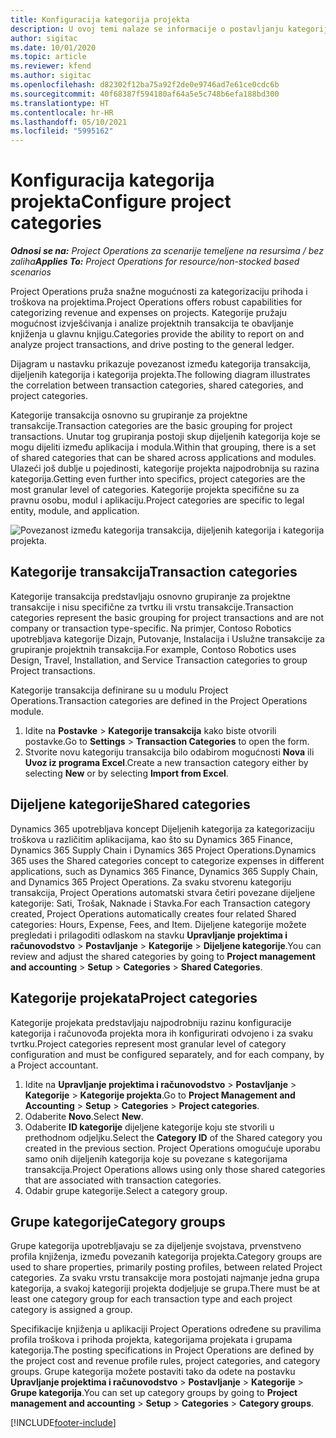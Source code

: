 ```yaml
---
title: Konfiguracija kategorija projekta
description: U ovoj temi nalaze se informacije o postavljanju kategorija projekta.
author: sigitac
ms.date: 10/01/2020
ms.topic: article
ms.reviewer: kfend
ms.author: sigitac
ms.openlocfilehash: d82302f12ba75a92f2de0e9746ad7e61ce0cdc6b
ms.sourcegitcommit: 40f68387f594180af64a5e5c748b6efa188bd300
ms.translationtype: HT
ms.contentlocale: hr-HR
ms.lasthandoff: 05/10/2021
ms.locfileid: "5995162"
---
```

# <a name="configure-project-categories"></a><span data-ttu-id="6196a-103">Konfiguracija kategorija projekta</span><span class="sxs-lookup"><span data-stu-id="6196a-103">Configure project categories</span></span>

<span data-ttu-id="6196a-104">_**Odnosi se na:** Project Operations za scenarije temeljene na resursima / bez zaliha_</span><span class="sxs-lookup"><span data-stu-id="6196a-104">_**Applies To:** Project Operations for resource/non-stocked based scenarios_</span></span>

<span data-ttu-id="6196a-105">Project Operations pruža snažne mogućnosti za kategorizaciju prihoda i troškova na projektima.</span><span class="sxs-lookup"><span data-stu-id="6196a-105">Project Operations offers robust capabilities for categorizing revenue and expenses on projects.</span></span> <span data-ttu-id="6196a-106">Kategorije pružaju mogućnost izvješćivanja i analize projektnih transakcija te obavljanje knjiženja u glavnu knjigu.</span><span class="sxs-lookup"><span data-stu-id="6196a-106">Categories provide the ability to report on and analyze project transactions, and drive posting to the general ledger.</span></span>

<span data-ttu-id="6196a-107">Dijagram u nastavku prikazuje povezanost između kategorija transakcija, dijeljenih kategorija i kategorija projekta.</span><span class="sxs-lookup"><span data-stu-id="6196a-107">The following diagram illustrates the correlation between transaction categories, shared categories, and project categories.</span></span> 

<span data-ttu-id="6196a-108">Kategorije transakcija osnovno su grupiranje za projektne transakcije.</span><span class="sxs-lookup"><span data-stu-id="6196a-108">Transaction categories are the basic grouping for project transactions.</span></span> <span data-ttu-id="6196a-109">Unutar tog grupiranja postoji skup dijeljenih kategorija koje se mogu dijeliti između aplikacija i modula.</span><span class="sxs-lookup"><span data-stu-id="6196a-109">Within that grouping, there is a set of shared categories that can be shared across applications and modules.</span></span> <span data-ttu-id="6196a-110">Ulazeći još dublje u pojedinosti, kategorije projekta najpodrobnija su razina kategorija.</span><span class="sxs-lookup"><span data-stu-id="6196a-110">Getting even further into specifics, project categories are the most granular level of categories.</span></span> <span data-ttu-id="6196a-111">Kategorije projekta specifične su za pravnu osobu, modul i aplikaciju.</span><span class="sxs-lookup"><span data-stu-id="6196a-111">Project categories are specific to legal entity, module, and application.</span></span>

![Povezanost između kategorija transakcija, dijeljenih kategorija i kategorija projekta.](media/project-categories.png)

## <a name="transaction-categories"></a><span data-ttu-id="6196a-113">Kategorije transakcija</span><span class="sxs-lookup"><span data-stu-id="6196a-113">Transaction categories</span></span>

<span data-ttu-id="6196a-114">Kategorije transakcija predstavljaju osnovno grupiranje za projektne transakcije i nisu specifične za tvrtku ili vrstu transakcije.</span><span class="sxs-lookup"><span data-stu-id="6196a-114">Transaction categories represent the basic grouping for project transactions and are not company or transaction type-specific.</span></span> <span data-ttu-id="6196a-115">Na primjer, Contoso Robotics upotrebljava kategorije Dizajn, Putovanje, Instalacija i Uslužne transakcije za grupiranje projektnih transakcija.</span><span class="sxs-lookup"><span data-stu-id="6196a-115">For example, Contoso Robotics uses Design, Travel, Installation, and Service Transaction categories to group Project transactions.</span></span>

<span data-ttu-id="6196a-116">Kategorije transakcija definirane su u modulu Project Operations.</span><span class="sxs-lookup"><span data-stu-id="6196a-116">Transaction categories are defined in the Project Operations module.</span></span> 
1. <span data-ttu-id="6196a-117">Idite na **Postavke** \> **Kategorije transakcija** kako biste otvorili postavke.</span><span class="sxs-lookup"><span data-stu-id="6196a-117">Go to **Settings** \> **Transaction Categories** to open the form.</span></span> 
2. <span data-ttu-id="6196a-118">Stvorite novu kategoriju transakcija bilo odabirom mogućnosti **Nova** ili **Uvoz iz programa Excel**.</span><span class="sxs-lookup"><span data-stu-id="6196a-118">Create a new transaction category either by selecting **New** or by selecting **Import from Excel**.</span></span>

## <a name="shared-categories"></a><span data-ttu-id="6196a-119">Dijeljene kategorije</span><span class="sxs-lookup"><span data-stu-id="6196a-119">Shared categories</span></span>

<span data-ttu-id="6196a-120">Dynamics 365 upotrebljava koncept Dijeljenih kategorija za kategorizaciju troškova u različitim aplikacijama, kao što su Dynamics 365 Finance, Dynamics 365 Supply Chain i Dynamics 365 Project Operations.</span><span class="sxs-lookup"><span data-stu-id="6196a-120">Dynamics 365 uses the Shared categories concept to categorize expenses in different applications, such as Dynamics 365 Finance, Dynamics 365 Supply Chain, and Dynamics 365 Project Operations.</span></span> <span data-ttu-id="6196a-121">Za svaku stvorenu kategoriju transakcija, Project Operations automatski stvara četiri povezane dijeljene kategorije: Sati, Trošak, Naknade i Stavka.</span><span class="sxs-lookup"><span data-stu-id="6196a-121">For each Transaction category created, Project Operations automatically creates four related Shared categories: Hours, Expense, Fees, and Item.</span></span> <span data-ttu-id="6196a-122">Dijeljene kategorije možete pregledati i prilagoditi odlaskom na stavku **Upravljanje projektima i računovodstvo** \> **Postavljanje** \> **Kategorije** \> **Dijeljene kategorije**.</span><span class="sxs-lookup"><span data-stu-id="6196a-122">You can review and adjust the shared categories by going to **Project management and accounting** \> **Setup** \> **Categories** \> **Shared Categories**.</span></span>

## <a name="project-categories"></a><span data-ttu-id="6196a-123">Kategorije projekata</span><span class="sxs-lookup"><span data-stu-id="6196a-123">Project categories</span></span>

<span data-ttu-id="6196a-124">Kategorije projekata predstavljaju najpodrobniju razinu konfiguracije kategorija i računovođa projekta mora ih konfigurirati odvojeno i za svaku tvrtku.</span><span class="sxs-lookup"><span data-stu-id="6196a-124">Project categories represent most granular level of category configuration and must be configured separately, and for each company, by a Project accountant.</span></span>

1. <span data-ttu-id="6196a-125">Idite na **Upravljanje projektima i računovodstvo** \> **Postavljanje** \> **Kategorije** \> **Kategorije projekta**.</span><span class="sxs-lookup"><span data-stu-id="6196a-125">Go to **Project Management and Accounting** \> **Setup** \> **Categories** \> **Project categories**.</span></span>
2. <span data-ttu-id="6196a-126">Odaberite **Novo**.</span><span class="sxs-lookup"><span data-stu-id="6196a-126">Select **New**.</span></span>
3. <span data-ttu-id="6196a-127">Odaberite **ID kategorije** dijeljene kategorije koju ste stvorili u prethodnom odjeljku.</span><span class="sxs-lookup"><span data-stu-id="6196a-127">Select the **Category ID** of the Shared category you created in the previous section.</span></span> <span data-ttu-id="6196a-128">Project Operations omogućuje uporabu samo onih dijeljenih kategorija koje su povezane s kategorijama transakcija.</span><span class="sxs-lookup"><span data-stu-id="6196a-128">Project Operations allows using only those shared categories that are associated with transaction categories.</span></span>
4. <span data-ttu-id="6196a-129">Odabir grupe kategorije.</span><span class="sxs-lookup"><span data-stu-id="6196a-129">Select a category group.</span></span>

## <a name="category-groups"></a><span data-ttu-id="6196a-130">Grupe kategorije</span><span class="sxs-lookup"><span data-stu-id="6196a-130">Category groups</span></span>

<span data-ttu-id="6196a-131">Grupe kategorija upotrebljavaju se za dijeljenje svojstava, prvenstveno profila knjiženja, između povezanih kategorija projekta.</span><span class="sxs-lookup"><span data-stu-id="6196a-131">Category groups are used to share properties, primarily posting profiles, between related Project categories.</span></span> <span data-ttu-id="6196a-132">Za svaku vrstu transakcije mora postojati najmanje jedna grupa kategorija, a svakoj kategoriji projekta dodjeljuje se grupa.</span><span class="sxs-lookup"><span data-stu-id="6196a-132">There must be at least one category group for each transaction type and each project category is assigned a group.</span></span>

<span data-ttu-id="6196a-133">Specifikacije knjiženja u aplikaciji Project Operations određene su pravilima profila troškova i prihoda projekta, kategorijama projekata i grupama kategorija.</span><span class="sxs-lookup"><span data-stu-id="6196a-133">The posting specifications in Project Operations are defined by the project cost and revenue profile rules, project categories, and category groups.</span></span> <span data-ttu-id="6196a-134">Grupe kategorija možete postaviti tako da odete na postavku **Upravljanje projektima i računovodstvo** \> **Postavljanje** \> **Kategorije** \> **Grupe kategorija**.</span><span class="sxs-lookup"><span data-stu-id="6196a-134">You can set up category groups by going to **Project management and accounting** \> **Setup** \> **Categories** \> **Category groups**.</span></span>


[!INCLUDE[footer-include](../includes/footer-banner.md)]